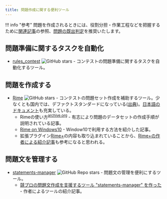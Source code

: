 ```yaml
---
title: 問題作成に関する便利ツール
---
```


!!! info "参考"
    問題を作成されるときには、役割分担・作業工程などを把握するために[関連記事](../../articles/for_writers)の参照、[問題の既出判定](../../web_app/for_writers)を推奨いたします。

## 問題準備に関するタスクを自動化

- [rules_contest](https://github.com/nya3jp/rules_contest) ![GitHub stars](https://img.shields.io/github/stars/nya3jp/rules_contest?style=plastic) - コンテストの問題準備に関するタスクを自動化するツール。

## 問題を作成する

- [Rime](https://github.com/icpc-jag/rime) ![GitHub stars](https://img.shields.io/github/stars/icpc-jag/rime?style=plastic) - コンテストの問題セット作成を補助するツール。少なくとも国内では、デファクトスタンダードになっている([出典](https://github.com/KATO-Hiro/AtCoderClans/issues/489))。[日本語のドキュメント](https://rime.readthedocs.io/ja/latest/)も充実している。
    - Rimeの使い方<sup>[archive.org](http://web.archive.org/web/20191217153910/https://beet-aizu.hatenablog.com/entry/2018/08/20/203706)</sup> - 有志により問題のデータセットの作成手順が説明されている記事。
    - [Rime on Windows10](https://nebocco.hatenablog.com/entry/2021/05/01/223000) - Window10で利用する方法を紹介した記事。
    - 拡張プラグイン[Rime+](https://github.com/icpc-jag/rime-plus)の内容も取り込まれていることから、[Rime+の作者による紹介記事](https://qiita.com/hiroshi-cl/items/fbd0d0963d8207d33bc6)も参考になると思われる。

## 問題文を管理する

- [statements-manager](https://github.com/tsutaj/statements-manager) ![GitHub Repo stars](https://img.shields.io/github/stars/tsutaj/statements-manager?style=plastic) - 問題文の管理を便利にするツール。
    - [競プロの問題文作成を支援するツール "statements-manager" を作った](https://tsutaj.hatenablog.com/entry/2022/12/09/000000) - 作者によるツールの紹介記事。
